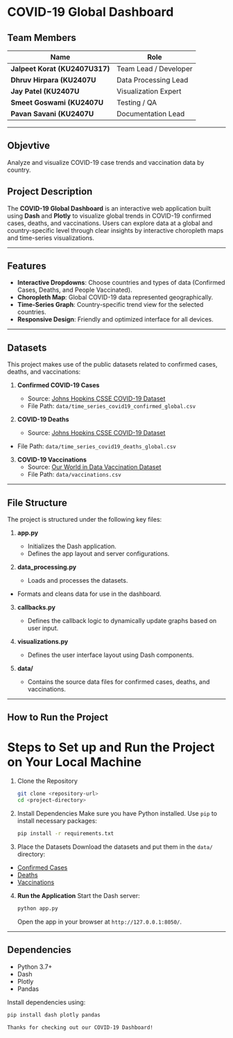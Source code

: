 # COVID-19 Global Dashboard

## Team Members
| Name             | Role                  |
|------------------|-----------------------|
| **Jalpeet Korat (KU2407U317)**     | Team Lead / Developer |
| **Dhruv Hirpara (KU2407U**     | Data Processing Lead  |
| **Jay Patel (KU2407U**     | Visualization Expert  |
| **Smeet Goswami (KU2407U** | Testing / QA          |
| **Pavan Savani (KU2407U**     | Documentation Lead    |

---

## Objevtive
Analyze and visualize COVID-19 case trends and vaccination data by country.

## Project Description
The **COVID-19 Global Dashboard** is an interactive web application built using **Dash** and **Plotly** to visualize global trends in COVID-19 confirmed cases, deaths, and vaccinations. Users can explore data at a global and country-specific level through clear insights by interactive choropleth maps and time-series visualizations.

---

## Features
- **Interactive Dropdowns**: Choose countries and types of data (Confirmed Cases, Deaths, and People Vaccinated).
- **Choropleth Map**: Global COVID-19 data represented geographically.
- **Time-Series Graph**: Country-specific trend view for the selected countries.
- **Responsive Design**: Friendly and optimized interface for all devices.

---

## Datasets
This project makes use of the public datasets related to confirmed cases, deaths, and vaccinations:

1.  **Confirmed COVID-19 Cases**
    - Source: [Johns Hopkins CSSE COVID-19 Dataset](https://github.com/CSSEGISandData/COVID-19/blob/master/csse_covid_19_data/csse_covid_19_time_series/time_series_covid19_confirmed_global.csv)
    - File Path: `data/time_series_covid19_confirmed_global.csv`

2.  **COVID-19 Deaths**
    - Source: [Johns Hopkins CSSE COVID-19 Dataset](https://github.com/CSSEGISandData/COVID-19/blob/master/csse_covid_19_data/csse_covid_19_time_series/time_series_covid19_deaths_global.csv)
- File Path: `data/time_series_covid19_deaths_global.csv`

3. **COVID-19 Vaccinations**
   - Source: [Our World in Data Vaccination Dataset](https://raw.githubusercontent.com/owid/covid-19-data/master/public/data/vaccinations/vaccinations.csv)
   - File Path: `data/vaccinations.csv`

---

## File Structure
The project is structured under the following key files:
1. **app.py**
   - Initializes the Dash application.
   - Defines the app layout and server configurations.

2. **data_processing.py**
   - Loads and processes the datasets.
- Formats and cleans data for use in the dashboard.

3. **callbacks.py**
   - Defines the callback logic to dynamically update graphs based on user input.

4. **visualizations.py**
   - Defines the user interface layout using Dash components.

5. **data/**
   - Contains the source data files for confirmed cases, deaths, and vaccinations.

---

## How to Run the Project
Steps to Set up and Run the Project on Your Local Machine
=====================================

1.  Clone the Repository
    ```bash
    git clone <repository-url>
    cd <project-directory>
    ```

2.  Install Dependencies
    Make sure you have Python installed. Use `pip` to install necessary packages:
    ```bash
    pip install -r requirements.txt
    ```

3.  Place the Datasets
Download the datasets and put them in the `data/` directory:
   - [Confirmed Cases](https://github.com/CSSEGISandData/COVID-19/blob/master/csse_covid_19_data/csse_covid_19_time_series/time_series_covid19_confirmed_global.csv)
   - [Deaths](https://github.com/CSSEGISandData/COVID-19/blob/master/csse_covid_19_data/csse_covid_19_time_series/time_series_covid19_deaths_global.csv)
   - [Vaccinations](https://raw.githubusercontent.com/owid/covid-19-data/master/public/data/vaccinations/vaccinations.csv)

4. **Run the Application**
   Start the Dash server:
   ```bash
   python app.py
   ```
   Open the app in your browser at `http://127.0.0.1:8050/`.

---

## Dependencies
- Python 3.7+
- Dash
- Plotly
- Pandas

Install dependencies using:
```bash
pip install dash plotly pandas

Thanks for checking out our COVID-19 Dashboard!
